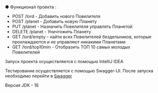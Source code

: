 ● Функционал проекта :

   - POST /lord - Добавить нового Повелителя
   - POST /planet - Добавить новую Планету
   - PUT /planet - Назначить Повелителя управлять Планетой
   - DELETE /planet - Уничтожить Планету
   - GET /lord/empty - найти всех Повелителей бездельников, которые прохлаждаются и не управляют никакими Планетами
   - GET /lord/top10min - Отобразить ТОП 10 самых молодых Повелителей
   
Запуск проекта осуществляется с помощью IntelliJ IDEA

Тестирование осуществляется с помощью Swagger-UI. После запуска необходимо перейти в [Swagger](http://127.0.0.1:8080/swagger-ui)

Версия JDK - 16
